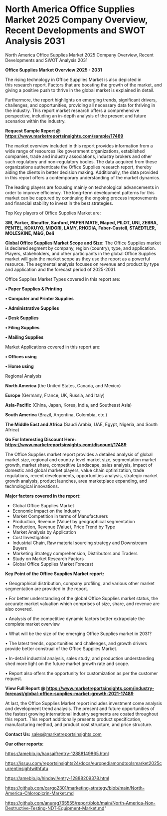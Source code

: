 # North America Office Supplies Market 2025 Company Overview, Recent Developments and SWOT Analysis 2031
 North America Office Supplies Market 2025 Company Overview, Recent Developments and SWOT Analysis 2031

<Strong> Office Supplies Market Overview 2025 - 2031</strong>

The rising technology in Office Supplies Market is also depicted in this research report. Factors that are boosting the growth of the market, and giving a positive push to thrive in the global market is explained in detail.

Furthermore, the report highlights on emerging trends, significant drivers, challenges, and opportunities, providing all necessary data for thriving in the industry. This report market research offers a comprehensive perspective, including an in-depth analysis of the present and future scenarios within the industry.

<strong>Request Sample Report @ <a href=https://www.marketreportsinsights.com/sample/17489>https://www.marketreportsinsights.com/sample/17489</a></strong>

The market overview included in this report provides information from a wide range of resources like government organizations, established companies, trade and industry associations, industry brokers and other such regulatory and non-regulatory bodies. The data acquired from these organizations authenticate the Office Supplies research report, thereby aiding the clients in better decision making. Additionally, the data provided in this report offers a contemporary understanding of the market dynamics.

The leading players are focusing mainly on technological advancements in order to improve efficiency. The long-term development patterns for this market can be captured by continuing the ongoing process improvements and financial stability to invest in the best strategies.

Top Key players of Office Supplies Market are:

<strong>3M, Parker, Sheaffer, Sanford, PAPER MATE, Maped, PILOT, UNI, ZEBRA, PENTEL, KOKUYO, MIDORI, LAMY, RHODIA, Faber-Castell, STAEDTLER, MOLESKINE, M&G, Deli</strong>

<strong><b>Global Office Supplies Market Scope and Size:</b></strong>
The Office Supplies market is declared segment by company, region (country), type, and application. Players, stakeholders, and other participants in the global Office Supplies market will gain the market scope as they use the report as a powerful resource. The segmental analysis focuses on revenue and product by type and application and the forecast period of 2025-2031.

Office Supplies Market Types covered in this report are:

<strong>• Paper Supplies & Printing

• Computer and Printer Supplies

• Administrative Supplies

• Desk Supplies

• Filing Supplies

• Mailing Supplies</strong>

Market Applications covered in this report are:

<strong>• Offices using

• Home using</strong> 

Regional Analysis

<strong>North America</strong> (the United States, Canada, and Mexico)

<strong>Europe</strong> (Germany, France, UK, Russia, and Italy)

<strong>Asia-Pacific</strong> (China, Japan, Korea, India, and Southeast Asia)

<strong>South America</strong> (Brazil, Argentina, Colombia, etc.)

<strong>The Middle East and Africa</strong> (Saudi Arabia, UAE, Egypt, Nigeria, and South Africa)

<strong>Go For Interesting Discount Here: <a href=https://www.marketreportsinsights.com/discount/17489>https://www.marketreportsinsights.com/discount/17489</a></strong>

The Office Supplies market report provides a detailed analysis of global market size, regional and country-level market size, segmentation market growth, market share, competitive Landscape, sales analysis, impact of domestic and global market players, value chain optimization, trade regulations, recent developments, opportunities analysis, strategic market growth analysis, product launches, area marketplace expanding, and technological innovations.

<strong><b>Major factors covered in the report:</b></strong>
<ul>
  <li>Global Office Supplies Market </li>
  <li>Economic Impact on the Industry</li>
  <li>Market Competition in terms of Manufacturers</li>
  <li>Production, Revenue (Value) by geographical segmentation</li>
  <li>Production, Revenue (Value), Price Trend by Type</li>
  <li>Market Analysis by Application</li>
  <li>Cost Investigation</li>
  <li>Industrial Chain, Raw material sourcing strategy and Downstream Buyers</li>
  <li>Marketing Strategy comprehension, Distributors and Traders</li>
  <li>Study on Market Research Factors</li>
  <li>Global Office Supplies Market Forecast</li>
</ul>

<strong><b>Key Point of the Office Supplies Market report:</b></strong>

• Geographical distribution, company profiling, and various other market segmentation are provided in the report.

• For better understanding of the global Office Supplies market status, the accurate market valuation which comprises of size, share, and revenue are also covered.

• Analysis of the competitive dynamic factors better extrapolate the complete market overview

• What will be the size of the emerging Office Supplies market in 2031?

• The latest trends, opportunities and challenges, and growth drivers provide better construal of the Office Supplies Market.

• In-detail industrial analysis, sales study, and production understanding shed more light on the future market growth rate and scope.

• Report also offers the opportunity for customization as per the customer request.

<strong><b>View Full Report @ <a href=https://www.marketreportsinsights.com/industry-forecast/global-office-supplies-market-growth-2021-17489>https://www.marketreportsinsights.com/industry-forecast/global-office-supplies-market-growth-2021-17489</a></b></strong>


At last, the Office Supplies Market report includes investment come analysis and development trend analysis. The present and future opportunities of the fastest growing international industry segments are coated throughout this report. This report additionally presents product specification, manufacturing method, and product cost structure, and price structure.

<strong>Contact Us:</strong>
sales@marketreportsinsights.com

<strong>Our other reports:</strong>

<a href=https://ameblo.jp/haqsaif/entry-12888149865.html>https://ameblo.jp/haqsaif/entry-12888149865.html</a>

<a href=https://issuu.com/reportsinsights24/docs/europediamondtoolsmarket2025currentinsightwithfutu>https://issuu.com/reportsinsights24/docs/europediamondtoolsmarket2025currentinsightwithfutu</a>

<a href=https://ameblo.jp/hindavi/entry-12888209378.html>https://ameblo.jp/hindavi/entry-12888209378.html</a>

<a href=https://github.com/cargo2301/marketing-strategy/blob/main/North-America-Chloropicrin-Market.md>https://github.com/cargo2301/marketing-strategy/blob/main/North-America-Chloropicrin-Market.md</a>

<a href=https://github.com/anurag765555/report/blob/main/North-America-Non-Destructive-Testing-NDT-Equipment-Market.md>https://github.com/anurag765555/report/blob/main/North-America-Non-Destructive-Testing-NDT-Equipment-Market.md</a>"
